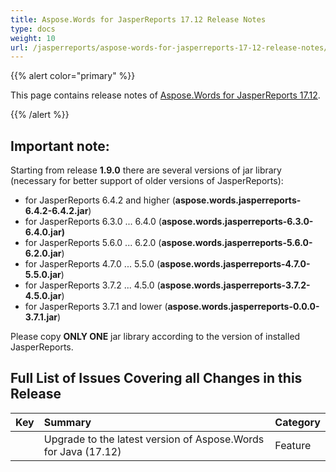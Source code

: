 ```yaml
---
title: Aspose.Words for JasperReports 17.12 Release Notes
type: docs
weight: 10
url: /jasperreports/aspose-words-for-jasperreports-17-12-release-notes/
---
```


{{% alert color="primary" %}} 

This page contains release notes of [Aspose.Words for JasperReports 17.12](https://downloads.aspose.com/words/jasperreports/new-releases/aspose.words-for-jasperreports-17.12/).

{{% /alert %}} 
## **Important note:**
Starting from release **1.9.0** there are several versions of jar library (necessary for better support of older versions of JasperReports):

- for JasperReports 6.4.2 and higher (**aspose.words.jasperreports-6.4.2-6.4.2.jar**)
- for JasperReports 6.3.0 ... 6.4.0 (**aspose.words.jasperreports-6.3.0-6.4.0.jar)**
- for JasperReports 5.6.0 ... 6.2.0 (**aspose.words.jasperreports-5.6.0-6.2.0.jar**)
- for JasperReports 4.7.0 ... 5.5.0 (**aspose.words.jasperreports-4.7.0-5.5.0.jar**)
- for JasperReports 3.7.2 ... 4.5.0 (**aspose.words.jasperreports-3.7.2-4.5.0.jar**)
- for JasperReports 3.7.1 and lower (**aspose.words.jasperreports-0.0.0-3.7.1.jar**)

Please copy **ONLY ONE** jar library according to the version of installed JasperReports.
## **Full List of Issues Covering all Changes in this Release**

|**Key**|**Summary**|**Category**|
| :- | :- | :- |
| |Upgrade to the latest version of Aspose.Words for Java (17.12)|Feature |

